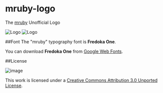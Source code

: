 mruby-logo
==========

The [mruby](https://github.com/mruby/mruby) Unofficial Logo

![Logo](https://raw.github.com/h2so5/mruby-logo/master/png/mruby_logo_red.png)
![Logo](https://raw.github.com/h2so5/mruby-logo/master/png/mruby_logo_white.png)

##Font
The "mruby" typography font is __Fredoka One__.

You can download __Fredoka One__ from [Google Web Fonts](https://www.google.com/fonts/specimen/Fredoka+One).

##License

![image](http://i.creativecommons.org/l/by/3.0/88x31.png)

This work is licensed under a [Creative Commons Attribution 3.0 Unported License](http://creativecommons.org/licenses/by/3.0/).
